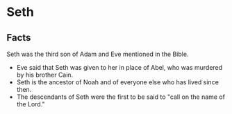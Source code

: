 # Seth

## Facts

Seth was the third son of Adam and Eve mentioned in the Bible.

* Eve said that Seth was given to her in place of Abel, who was murdered by his brother Cain.
* Seth is the ancestor of Noah and of everyone else who has lived since then.
* The descendants of Seth were the first to be said to "call on the name of the Lord."